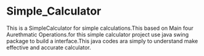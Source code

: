 # Simple_Calculator
This is a SimpleCalculator for simple calculations.This based on Main four Aurethmatic Operations.‌for this simple calculator project use java swing package to build a interface.This java codes ara simply to understand make effective and accurate calculator. 
